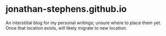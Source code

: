 # jonathan-stephens.github.io
An interstitial blog for my personal writings; unsure where to place them yet. Once that location exists, will likely migrate to new location.
